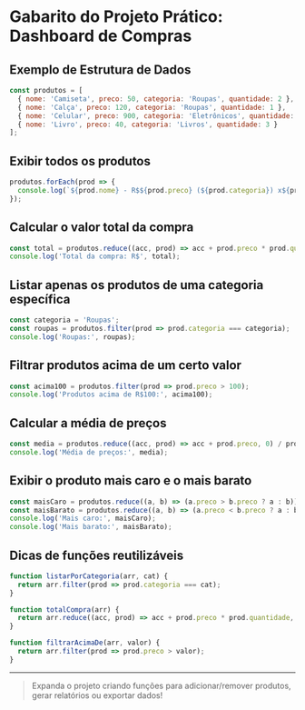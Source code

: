 # Gabarito do Projeto Prático: Dashboard de Compras

## Exemplo de Estrutura de Dados
```js
const produtos = [
  { nome: 'Camiseta', preco: 50, categoria: 'Roupas', quantidade: 2 },
  { nome: 'Calça', preco: 120, categoria: 'Roupas', quantidade: 1 },
  { nome: 'Celular', preco: 900, categoria: 'Eletrônicos', quantidade: 1 },
  { nome: 'Livro', preco: 40, categoria: 'Livros', quantidade: 3 }
];
```

## Exibir todos os produtos
```js
produtos.forEach(prod => {
  console.log(`${prod.nome} - R$${prod.preco} (${prod.categoria}) x${prod.quantidade}`);
});
```

## Calcular o valor total da compra
```js
const total = produtos.reduce((acc, prod) => acc + prod.preco * prod.quantidade, 0);
console.log('Total da compra: R$', total);
```

## Listar apenas os produtos de uma categoria específica
```js
const categoria = 'Roupas';
const roupas = produtos.filter(prod => prod.categoria === categoria);
console.log('Roupas:', roupas);
```

## Filtrar produtos acima de um certo valor
```js
const acima100 = produtos.filter(prod => prod.preco > 100);
console.log('Produtos acima de R$100:', acima100);
```

## Calcular a média de preços
```js
const media = produtos.reduce((acc, prod) => acc + prod.preco, 0) / produtos.length;
console.log('Média de preços:', media);
```

## Exibir o produto mais caro e o mais barato
```js
const maisCaro = produtos.reduce((a, b) => (a.preco > b.preco ? a : b));
const maisBarato = produtos.reduce((a, b) => (a.preco < b.preco ? a : b));
console.log('Mais caro:', maisCaro);
console.log('Mais barato:', maisBarato);
```

## Dicas de funções reutilizáveis
```js
function listarPorCategoria(arr, cat) {
  return arr.filter(prod => prod.categoria === cat);
}

function totalCompra(arr) {
  return arr.reduce((acc, prod) => acc + prod.preco * prod.quantidade, 0);
}

function filtrarAcimaDe(arr, valor) {
  return arr.filter(prod => prod.preco > valor);
}
```

---

> Expanda o projeto criando funções para adicionar/remover produtos, gerar relatórios ou exportar dados! 
